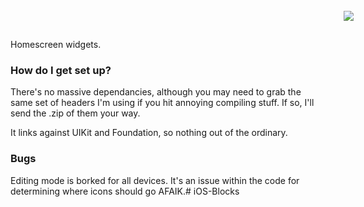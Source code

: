 <a name="top" href="http://b4b4r07.com/dotfiles"><img align="right" style="margin: -45px;" src="https://github.com/andrewwiik/iOS-Blocks/blob/master/iOS-Blocks.png?raw=true"></a>

Homescreen widgets.

### How do I get set up? ###

There's no massive dependancies, although you may need to grab the same set of headers I'm using if you hit annoying compiling stuff. If so, I'll send the .zip of them your way.

It links against UIKit and Foundation, so nothing out of the ordinary.

### Bugs ###

Editing mode is borked for all devices. It's an issue within the code for determining where icons should go AFAIK.# iOS-Blocks

